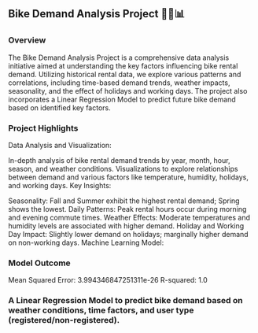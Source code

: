 ## Bike Demand Analysis Project 🚴‍♂️📊

### Overview
The Bike Demand Analysis Project is a comprehensive data analysis initiative aimed at understanding the key factors influencing bike rental demand. Utilizing historical rental data, we explore various patterns and correlations, including time-based demand trends, weather impacts, seasonality, and the effect of holidays and working days. The project also incorporates a Linear Regression Model to predict future bike demand based on identified key factors.

### Project Highlights
Data Analysis and Visualization:

In-depth analysis of bike rental demand trends by year, month, hour, season, and weather conditions.
Visualizations to explore relationships between demand and various factors like temperature, humidity, holidays, and working days.
Key Insights:

Seasonality: Fall and Summer exhibit the highest rental demand; Spring shows the lowest.
Daily Patterns: Peak rental hours occur during morning and evening commute times.
Weather Effects: Moderate temperatures and humidity levels are associated with higher demand.
Holiday and Working Day Impact: Slightly lower demand on holidays; marginally higher demand on non-working days.
Machine Learning Model:

### Model Outcome
Mean Squared Error: 3.994346847251311e-26
R-squared: 1.0

### A Linear Regression Model to predict bike demand based on weather conditions, time factors, and user type (registered/non-registered).
